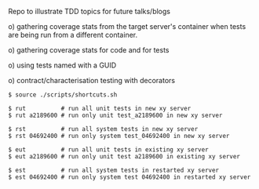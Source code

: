 
Repo to illustrate TDD topics for future talks/blogs

o) gathering coverage stats from the target server's container
   when tests are being run from a different container.

o) gathering coverage stats for code and for tests

o) using tests named with a GUID

o) contract/characterisation testing with decorators

```
$ source ./scripts/shortcuts.sh

$ rut          # run all unit tests in new xy server
$ rut a2189600 # run only unit test_a2189600 in new xy server

$ rst          # run all system tests in new xy server
$ rst 04692400 # run only system test_04692400 in new xy server

$ eut          # run all unit tests in existing xy server
$ eut a2189600 # run only unit test a2189600 in existing xy server

$ est          # run all system tests in restarted xy server
$ est 04692400 # run only system test 04692400 in restarted xy server
```
